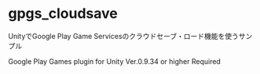 # gpgs_cloudsave
UnityでGoogle Play Game Servicesのクラウドセーブ・ロード機能を使うサンプル

Google Play Games plugin for Unity  Ver.0.9.34 or higher Required
